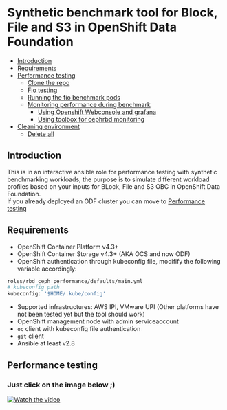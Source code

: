 # Synthetic benchmark tool for Block, File and S3 in OpenShift Data Foundation
- [Introduction](#Introduction)
- [Requirements](#Requirements)
- [Performance testing](#performance-testing)
    - [Clone the repo](#clone-the-repo)
    - [Fio testing](#fio-testing)
    - [Running the fio benchmark pods](#running-the-fio-benchmark-pods)
    - [Monitoring performance during benchmark](#monitoring-performance-during-benchmark)
         - [Using Openshift Webconsole and grafana](#using-openshift-webconsole-and-grafana)
         - [Using toolbox for cephrbd monitoring](#using-toolbox-for-cephrbd-monitoring)
- [Cleaning environment](#cleaning-environment)
    - [Delete all](#delete-all)

## Introduction 
This is in an interactive ansible role for performance testing with synthetic benchmarking workloads, the purpose is to simulate different workload profiles based on your inputs for BLock, File and S3 OBC in OpenShift Data Foundation.  
If you already deployed an ODF cluster you can move to [Performance testing](#performance-testing)

## Requirements
- OpenShift Container Platform v4.3+ 
- OpenShift Container Storage v4.3+ (AKA OCS and now ODF)
- OpenShift authentication through kubeconfig file, modifify the following variable accordingly:
```bash
roles/rbd_ceph_performance/defaults/main.yml
# kubeconfig path
kubeconfig: '$HOME/.kube/config'
```

- Supported infrastructures: AWS IPI, VMware UPI (Other platforms have not been tested yet but the tool should work)
- OpenShift management node with admin serviceaccount
- `oc` client with kubeconfig file authentication
- `git` client
- Ansible at least v2.8 

## Performance testing
### Just click on the image below ;)
[![Watch the video](https://github.com/ctorres80/ocs_performance/blob/master/roles/rbd_ceph_performance/files/video_picture.png)](https://youtu.be/KssJ35seKWU)